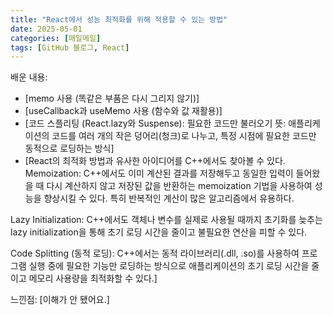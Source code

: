 ```yaml
---
title: "React에서 성능 최적화를 위해 적용할 수 있는 방법"
date: 2025-05-01
categories: [매일메일]
tags: [GitHub 블로그, React]
---
```


배운 내용:

* [memo 사용 (똑같은 부품은 다시 그리지 않기)]
* [useCallback과 useMemo 사용 (함수와 값 재활용)]
* [코드 스플리팅 (React.lazy와 Suspense): 필요한 코드만 불러오기
뜻: 애플리케이션의 코드를 여러 개의 작은 덩어리(청크)로 나누고, 특정 시점에 필요한 코드만 동적으로 로딩하는 방식]
* [React의 최적화 방법과 유사한 아이디어를 C++에서도 찾아볼 수 있다.
Memoization: C++에서도 이미 계산된 결과를 저장해두고 동일한 입력이 들어왔을 때 다시 계산하지 않고 저장된 값을 반환하는 memoization 기법을 사용하여 성능을 향상시킬 수 있다. 특히 반복적인 계산이 많은 알고리즘에서 유용하다.

Lazy Initialization: C++에서도 객체나 변수를 실제로 사용될 때까지 초기화를 늦추는 lazy initialization을 통해 초기 로딩 시간을 줄이고 불필요한 연산을 피할 수 있다.

Code Splitting (동적 로딩): C++에서는 동적 라이브러리(.dll, .so)를 사용하여 프로그램 실행 중에 필요한 기능만 로딩하는 방식으로 애플리케이션의 초기 로딩 시간을 줄이고 메모리 사용량을 최적화할 수 있다.]

느낀점:
[이해가 안 됐어요.]